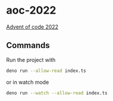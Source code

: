 # aoc-2022

[Advent of code 2022](https://adventofcode.com/)

## Commands

Run the project with

```bash
deno run --allow-read index.ts
```

or in watch mode

```bash
deno run --watch --allow-read index.ts
```